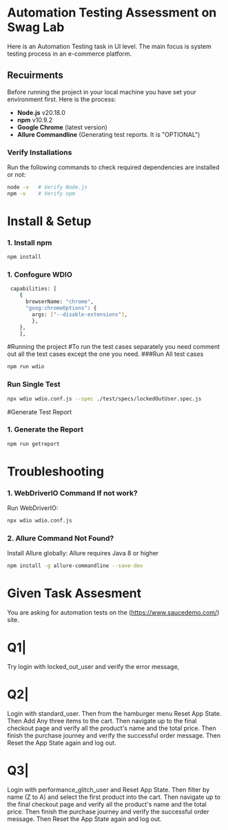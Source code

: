 # Automation Testing Assessment on Swag Lab

Here is an Automation Testing task in UI level. The main focus is system testing process in an e-commerce platform.

## Recuirments

Before running the project in your local machine you have set your environment first. Here is the process:

- **Node.js** v20.18.0
- **npm** v10.9.2
- **Google Chrome** (latest version)
- **Allure Commandline** (Generating test reports. It is "OPTIONAL")

### Verify Installations

Run the following commands to check required dependencies are installed or not:

```bash
node -v   # Verify Node.js 
npm -v    # Verify npm
```

# Install & Setup

### 1. Install npm

```bash
npm install
```

### 1. Confogure WDIO

```bash
 capabilities: [
    {
      browserName: "chrome",
      "goog:chromeOptions": {
        args: ["--disable-extensions"],
        },
    },
    ],
```

#Running the project
#To run the test cases separately you need comment out all the test cases except the one you need.
###Run All test cases

```bash
npm run wdio
```

### Run Single Test

```bash
npx wdio wdio.conf.js --spec ./test/specs/lockedOutUser.spec.js
```

#Generate Test Report

### 1. Generate the Report

```bash
npm run getreport
```

# Troubleshooting

### 1. WebDriverIO Command If not work?
Run WebDriverIO:
```bash
npx wdio wdio.conf.js
```

### 2. Allure Command Not Found?
Install Allure globally:
Allure requires Java 8 or higher
```bash
npm install -g allure-commandline --save-dev
```



# Given Task Assesment

You are asking for automation tests on the (https://www.saucedemo.com/) site.

# Q1|

Try login with locked_out_user and verify the error message,

# Q2|

Login with standard_user. Then from the hamburger menu Reset App State. Then Add Any three items to the cart. Then navigate up to the final checkout page and verify all the product's name and the total price. Then finish the purchase journey and verify the successful order message. Then Reset the App State again and log out.

# Q3|

Login with performance_glitch_user and Reset App State. Then filter by name (Z to A) and select the first product into the cart. Then navigate up to the final checkout page and verify all the product's name and the total price. Then finish the purchase journey and verify the successful order message. Then Reset the App State again and log out.
